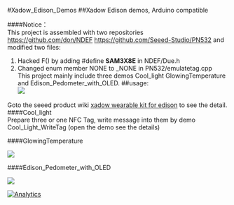 #Xadow_Edison_Demos
##Xadow Edison demos, Arduino compatible

####Notice：<br>
This project is assembled with two repositories https://github.com/don/NDEF https://github.com/Seeed-Studio/PN532 and modified two files:<br>
1. Hacked F() by adding #define __SAM3X8E__ in NDEF/Due.h <br>
2. Changed enum member NONE to _NONE in PN532/emulatetag.cpp <br>
This project mainly include three demos Cool_light GlowingTemperature and Edison_Pedometer_with_OLED.
##usage:<br>
![](http://www.seeedstudio.com/wiki/images/b/b7/Xadow_Wearable_Kit_For_Edison33.png)

Goto the seeed product wiki [xadow wearable kit for edison](http://www.seeedstudio.com/wiki/Xadow_Wearable_Kit_For_Edison) to see the detail.
####Cool_light <br>
Prepare three or one NFC Tag, write message into them by demo Cool_Light_WriteTag (open the demo see the details) <br>

####GlowingTemperature

![](http://static.seeedstudio.com/depot/images/products/20150424/xadow_wearable6.png)

####Edison_Pedometer_with_OLED

![](http://static.seeedstudio.com/depot/images/products/20150424/xadow_wearable7.png)
	
[![Analytics](https://ga-beacon.appspot.com/UA-46589105-3/Xadow_Edison_Demos)](https://github.com/igrigorik/ga-beacon)
